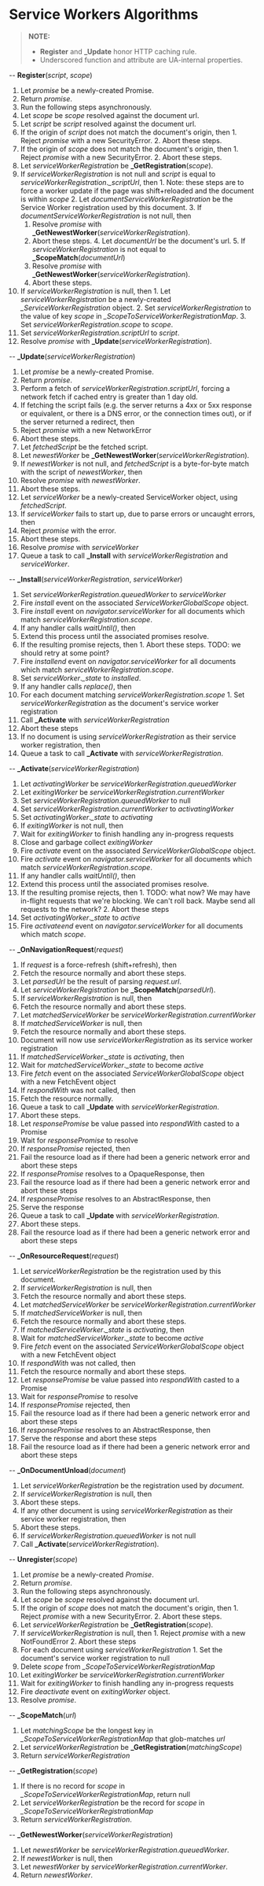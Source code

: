 Service Workers Algorithms
===
> **NOTE:**
>
> - **Register** and **_Update** honor HTTP caching rule.
> - Underscored function and attribute are UA-internal properties.

--
**Register**(_script_, _scope_)

1. Let _promise_ be a newly-created Promise.
2. Return _promise_.
3. Run the following steps asynchronously.
  1. Let _scope_ be _scope_ resolved against the document url.
  2. Let _script_ be _script_ resolved against the document url.
  3. If the origin of _script_ does not match the document's origin, then
    1. Reject _promise_ with a new SecurityError.
    2. Abort these steps.
  4. If the origin of _scope_ does not match the document's origin, then
    1. Reject _promise_ with a new SecurityError.
    2. Abort these steps.
  5. Let _serviceWorkerRegistration_ be **_GetRegistration**(_scope_).
  6. If _serviceWorkerRegistration_ is not null and _script_ is equal to _serviceWorkerRegistration_.*_scriptUrl*, then
    1. Note: these steps are to force a worker update if the page was shift+reloaded and the document is within _scope_
    2. Let _documentServiceWorkerRegistration_ be the Service Worker registration used by this document.
    3. If _documentServiceWorkerRegistration_ is not null, then
      1. Resolve _promise_ with **_GetNewestWorker**(_serviceWorkerRegistration_).
      2. Abort these steps.
    4. Let _documentUrl_ be the document's url.
    5. If _serviceWorkerRegistration_ is not equal to **_ScopeMatch**(_documentUrl_)
      1. Resolve _promise_ with **_GetNewestWorker**(_serviceWorkerRegistration_).
      2. Abort these steps.
  7. If _serviceWorkerRegistration_ is null, then
    1. Let _serviceWorkerRegistration_ be a newly-created *_ServiceWorkerRegistration* object.
    2. Set _serviceWorkerRegistration_ to the value of key _scope_ in *_ScopeToServiceWorkerRegistrationMap*.
    3. Set _serviceWorkerRegistration_.*scope* to _scope_.
  8. Set _serviceWorkerRegistration_.*scriptUrl* to _script_.
  9. Resolve _promise_ with **_Update**(_serviceWorkerRegistration_).

--
**_Update**(_serviceWorkerRegistration_)

1. Let _promise_ be a newly-created Promise.
2. Return _promise_.
1. Perform a fetch of _serviceWorkerRegistration_.*scriptUrl*, forcing a network fetch if cached entry is greater than 1 day old.
2. If fetching the script fails (e.g. the server returns a 4xx or 5xx response or equivalent, or there is a DNS error, or the connection times out), or if the server returned a redirect, then
  1. Reject _promise_ with a new NetworkError
  2. Abort these steps.
3. Let _fetchedScript_ be the fetched script.
4. Let _newestWorker_ be **_GetNewestWorker**(_serviceWorkerRegistration_).
5. If _newestWorker_ is not null, and _fetchedScript_ is a byte-for-byte match with the script of _newestWorker_, then
  1. Resolve _promise_ with _newestWorker_.
  2. Abort these steps.
6. Let _serviceWorker_ be a newly-created ServiceWorker object, using _fetchedScript_.
7. If _serviceWorker_ fails to start up, due to parse errors or uncaught errors, then
  1. Reject _promise_ with the error.
  2. Abort these steps.
8. Resolve _promise_ with _serviceWorker_
9. Queue a task to call **_Install** with _serviceWorkerRegistration_ and _serviceWorker_.

--
**_Install**(_serviceWorkerRegistration_, _serviceWorker_)

1. Set _serviceWorkerRegistration_.*queuedWorker* to _serviceWorker_
2. Fire _install_ event on the associated _ServiceWorkerGlobalScope_ object.
3. Fire _install_ event on _navigator.serviceWorker_ for all documents which match _serviceWorkerRegistration_.*scope*.
4. If any handler calls _waitUntil()_, then
  1. Extend this process until the associated promises resolve.
  2. If the resulting promise rejects, then
    1. Abort these steps. TODO: we should retry at some point?
5. Fire _installend_ event on _navigator.serviceWorker_ for all documents which match _serviceWorkerRegistration_.*scope*.
6. Set _serviceWorker_.*_state* to _installed_.
7. If any handler calls _replace()_, then
  1. For each document matching _serviceWorkerRegistration_.*scope*
    1. Set _serviceWorkerRegistration_ as the document's service worker registration
  2. Call **_Activate** with _serviceWorkerRegistration_
  3. Abort these steps
8. If no document is using _serviceWorkerRegistration_ as their service worker registration, then
  1. Queue a task to call **_Activate** with _serviceWorkerRegistration_.

--
**_Activate**(_serviceWorkerRegistration_)

1. Let _activatingWorker_ be _serviceWorkerRegistration_.*queuedWorker*
2. Let _exitingWorker_ be _serviceWorkerRegistration_.*currentWorker*
3. Set _serviceWorkerRegistration_.*queuedWorker* to null
4. Set _serviceWorkerRegistration_.*currentWorker* to _activatingWorker_
5. Set _activatingWorker_.*_state* to _activating_
6. If _exitingWorker_ is not null, then
  1. Wait for _exitingWorker_ to finish handling any in-progress requests
  2. Close and garbage collect _exitingWorker_
7. Fire _activate_ event on the associated _ServiceWorkerGlobalScope_ object.
8. Fire _activate_ event on _navigator.serviceWorker_ for all documents which match _serviceWorkerRegistration_.*scope*.
9. If any handler calls _waitUntil()_, then
  1. Extend this process until the associated promises resolve.
  2. If the resulting promise rejects, then
    1. TODO: what now? We may have in-flight requests that we're blocking. We can't roll back. Maybe send all requests to the network?
    2. Abort these steps
10. Set _activatingWorker_.*_state* to _active_
11. Fire _activateend_ event on _navigator.serviceWorker_ for all documents which match _scope_.

--
**_OnNavigationRequest**(_request_)

1. If _request_ is a force-refresh (shift+refresh), then
  1. Fetch the resource normally and abort these steps.
2. Let _parsedUrl_ be the result of parsing _request.url_.
3. Let _serviceWorkerRegistration_ be **_ScopeMatch**(_parsedUrl_).
4. If _serviceWorkerRegistration_ is null, then
  1. Fetch the resource normally and abort these steps.
5. Let _matchedServiceWorker_ be _serviceWorkerRegistration_.*currentWorker*
6. If _matchedServiceWorker_ is null, then
  1. Fetch the resource normally and abort these steps.
7. Document will now use _serviceWorkerRegistration_ as its service worker registration
8. If _matchedServiceWorker_.*_state* is _activating_, then
  1. Wait for _matchedServiceWorker_.*_state* to become _active_
9. Fire _fetch_ event on the associated _ServiceWorkerGlobalScope_ object with a new FetchEvent object
10. If _respondWith_ was not called, then
  1. Fetch the resource normally.
  2. Queue a task to call **_Update** with _serviceWorkerRegistration_.
  3. Abort these steps.
11. Let _responsePromise_ be value passed into _respondWith_ casted to a Promise
12. Wait for _responsePromise_ to resolve
13. If _responsePromise_ rejected, then
  1. Fail the resource load as if there had been a generic network error and abort these steps
14. If _responsePromise_ resolves to a OpaqueResponse, then
  1. Fail the resource load as if there had been a generic network error and abort these steps
15. If _responsePromise_ resolves to an AbstractResponse, then
  1. Serve the response
  2. Queue a task to call **_Update** with _serviceWorkerRegistration_.
  3. Abort these steps.
16. Fail the resource load as if there had been a generic network error and abort these steps

--
**_OnResourceRequest**(_request_)

1. Let _serviceWorkerRegistration_ be the registration used by this document.
2. If _serviceWorkerRegistration_ is null, then
  1. Fetch the resource normally and abort these steps.
3. Let _matchedServiceWorker_ be _serviceWorkerRegistration_.*currentWorker*
4. If _matchedServiceWorker_ is null, then
  1. Fetch the resource normally and abort these steps.
5. If _matchedServiceWorker_.*_state* is _activating_, then
  1. Wait for _matchedServiceWorker_.*_state* to become _active_
6. Fire _fetch_ event on the associated _ServiceWorkerGlobalScope_ object with a new FetchEvent object
7. If _respondWith_ was not called, then
  1. Fetch the resource normally and abort these steps.
8. Let _responsePromise_ be value passed into _respondWith_ casted to a Promise
9. Wait for _responsePromise_ to resolve
10. If _responsePromise_ rejected, then
  1. Fail the resource load as if there had been a generic network error and abort these steps
11. If _responsePromise_ resolves to an AbstractResponse, then
  1. Serve the response and abort these steps
12. Fail the resource load as if there had been a generic network error and abort these steps

--
**_OnDocumentUnload**(_document_)

1. Let _serviceWorkerRegistration_ be the registration used by _document_.
2. If _serviceWorkerRegistration_ is null, then
  1. Abort these steps.
3. If any other document is using _serviceWorkerRegistration_ as their service worker registration, then
  1. Abort these steps.
4. If _serviceWorkerRegistration_.*queuedWorker* is not null
5. Call **_Activate**(_serviceWorkerRegistration_).

--
**Unregister**(_scope_)

1. Let _promise_ be a newly-created _Promise_.
2. Return _promise_.
3. Run the following steps asynchronously.
  1. Let _scope_ be _scope_ resolved against the document url.
  2. If the origin of _scope_ does not match the document's origin, then
    1. Reject _promise_ with a new SecurityError.
    2. Abort these steps.
  3. Let _serviceWorkerRegistration_ be **_GetRegistration**(_scope_).
  4. If _serviceWorkerRegistration_ is null, then
    1. Reject _promise_ with a new NotFoundError
    2. Abort these steps
  5. For each document using _serviceWorkerRegistration_
    1. Set the document's service worker registration to null
  6. Delete _scope_ from *_ScopeToServiceWorkerRegistrationMap*
  7. Let _exitingWorker_ be _serviceWorkerRegistration_.*currentWorker*
  8. Wait for _exitingWorker_ to finish handling any in-progress requests
  9. Fire _deactivate_ event on _exitingWorker_ object.
  10. Resolve _promise_.

--
**_ScopeMatch**(_url_)

1. Let _matchingScope_ be the longest key in *_ScopeToServiceWorkerRegistrationMap* that glob-matches _url_
2. Let _serviceWorkerRegistration_ be **_GetRegistration**(_matchingScope_)
3. Return _serviceWorkerRegistration_

--
**_GetRegistration**(_scope_)

1. If there is no record for _scope_ in *_ScopeToServiceWorkerRegistrationMap*, return null
2. Let _serviceWorkerRegistration_ be the record for _scope_ in *_ScopeToServiceWorkerRegistrationMap*
3. Return _serviceWorkerRegistration_.

--
**_GetNewestWorker**(_serviceWorkerRegistration_)

1. Let _newestWorker_ be _serviceWorkerRegistration_.*queuedWorker*.
2. If _newestWorker_ is null, then
  1. Let _newestWorker_ by _serviceWorkerRegistration_.*currentWorker*.
3. Return _newestWorker_.
